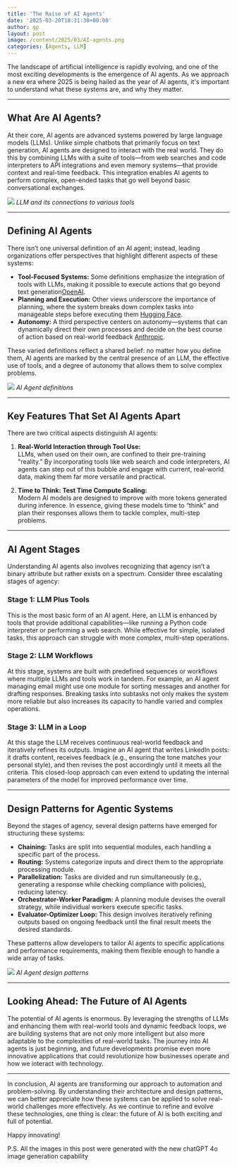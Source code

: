 ```yaml
---
title: 'The Raise of AI Agents'
date: '2025-03-20T10:31:30+00:00'
author: gp
layout: post
image: /content/2025/03/AI-agents.png
categories: [Agents, LLM]
---
```

The landscape of artificial intelligence is rapidly evolving, and one of the most exciting developments is 
the emergence of AI agents. 
As we approach a new era where 2025 is being hailed as the year of AI agents, 
it's important to understand what these systems are, and why they matter.

---

## What Are AI Agents?

At their core, AI agents are advanced systems powered by large language models (LLMs). 
Unlike simple chatbots that primarily focus on text generation, 
AI agents are designed to interact with the real world. 
They do this by combining LLMs with a suite of tools—from web searches and code interpreters 
to API integrations and even memory systems—that provide context and real-time feedback. 
This integration enables AI agents to perform complex, open-ended tasks that go well beyond 
basic conversational exchanges.

![](/content/2025/03/AI-agents.png)
_LLM and its connections to various tools_

---

## Defining AI Agents

There isn’t one universal definition of an AI agent; instead, leading organizations offer perspectives 
that highlight different aspects of these systems:

- **Tool-Focused Systems:** Some definitions emphasize the integration of tools with LLMs, making it possible to execute actions that go beyond text generation[OpenAI](https://openai.com/index/introducing-operator/).
- **Planning and Execution:** Other views underscore the importance of planning, where the system breaks down complex tasks into manageable steps before executing them [Hugging Face](https://huggingface.co/learn/agents-course/unit1/what-are-agents).
- **Autonomy:** A third perspective centers on autonomy—systems that can dynamically direct their own processes and decide on the best course of action based on real-world feedback [Anthropic](https://www.anthropic.com/engineering/building-effective-agents).

These varied definitions reflect a shared belief: no matter how you define them, AI agents are marked by the central presence of an LLM, the effective use of tools, and a degree of autonomy that allows them to solve complex problems.

![](/content/2025/03/AI-Agent3.png)
_AI Agent definitions_

---

## Key Features That Set AI Agents Apart

There are two critical aspects distinguish AI agents:

1. **Real-World Interaction through Tool Use:**  
   LLMs, when used on their own, are confined to their pre-training "reality.” 
By incorporating tools like web search and code interpreters, AI agents can step out of this bubble and 
engage with current, real-world data, making them far more versatile and practical.

2. **Time to Think: Test Time Compute Scaling:**  
   Modern AI models are designed to improve with more tokens generated during inference. 
In essence, giving these models time to “think” and plan their responses allows them to tackle complex, 
multi-step problems.
---

## AI Agent Stages

Understanding AI agents also involves recognizing that agency isn’t a binary attribute but 
rather exists on a spectrum. Consider three escalating stages of agency:

### Stage 1: LLM Plus Tools

This is the most basic form of an AI agent. Here, an LLM is enhanced by tools that provide 
additional capabilities—like running a Python code interpreter or performing a web search. 
While effective for simple, isolated tasks, this approach can struggle with more complex, 
multi-step operations.

### Stage 2: LLM Workflows

At this stage, systems are built with predefined sequences or workflows where multiple LLMs and 
tools work in tandem. For example, an AI agent managing email might use one module for sorting 
messages and another for drafting responses. 
Breaking tasks into subtasks not only makes the system more reliable but also increases 
its capacity to handle varied and complex operations.

### Stage 3: LLM in a Loop

At this stage the LLM receives continuous real-world 
feedback and iteratively refines its outputs. 
Imagine an AI agent that writes LinkedIn posts: it drafts content, receives feedback 
(e.g., ensuring the tone matches your personal style), and then revises the post accordingly 
until it meets all the criteria. 
This closed-loop approach can even extend to updating the internal parameters of the model 
for improved performance over time.


---

## Design Patterns for Agentic Systems

Beyond the stages of agency, several design patterns have emerged for structuring these systems:

- **Chaining:** Tasks are split into sequential modules, each handling a specific part of the process.
- **Routing:** Systems categorize inputs and direct them to the appropriate processing module.
- **Parallelization:** Tasks are divided and run simultaneously (e.g., generating a response while checking compliance with policies), reducing latency.
- **Orchestrator-Worker Paradigm:** A planning module devises the overall strategy, while individual workers execute specific tasks.
- **Evaluator-Optimizer Loop:** This design involves iteratively refining outputs based on ongoing feedback until the final result meets the desired standards.

These patterns allow developers to tailor AI agents to specific applications and performance requirements, making them flexible enough to handle a wide array of tasks.

![](/content/2025/03/AI-Agent4.png)
_AI Agent design patterns_

---

## Looking Ahead: The Future of AI Agents

The potential of AI agents is enormous. By leveraging the strengths of LLMs and enhancing them 
with real-world tools and dynamic feedback loops, 
we are building systems that are not only more intelligent but also more 
adaptable to the complexities of real-world tasks. The journey into AI agents is just beginning, 
and future developments promise even more innovative applications that could revolutionize how 
businesses operate and how we interact with technology.

---

In conclusion, AI agents are transforming our approach to automation and problem-solving. By understanding their architecture and design patterns, we can better appreciate how these systems can be applied to solve real-world challenges more effectively. As we continue to refine and evolve these technologies, one thing is clear: the future of AI is both exciting and full of potential.

Happy innovating!

P.S. All the images in this post were generated with the new chatGPT 4o image generation capability
